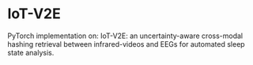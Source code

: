 # IoT-V2E

PyTorch implementation on: IoT-V2E: an uncertainty-aware cross-modal hashing retrieval between infrared-videos and EEGs for automated sleep state analysis.
